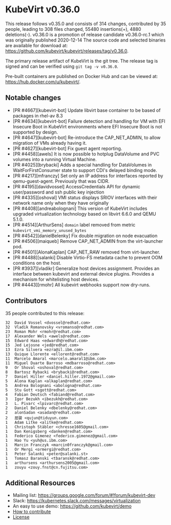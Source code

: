 KubeVirt v0.36.0
================

This release follows v0.35.0 and consists of 314 changes, contributed by 35 people, leading to 308 files changed, 55480 insertions(+), 4880 deletions(-).
v0.36.0 is a promotion of release candidate v0.36.0-rc.1 which was originally published 2020-12-14
The source code and selected binaries are available for download at: https://github.com/kubevirt/kubevirt/releases/tag/v0.36.0.

The primary release artifact of KubeVirt is the git tree. The release tag is
signed and can be verified using `git tag -v v0.36.0`.

Pre-built containers are published on Docker Hub and can be viewed at: <https://hub.docker.com/u/kubevirt/>.

Notable changes
---------------

- [PR #4667][kubevirt-bot] Update libvirt base container to be based of packages in rhel-av 8.3
- [PR #4634][kubevirt-bot] Failure detection and handling for VM with EFI Insecure Boot in KubeVirt environments where EFI Insecure Boot is not supported by design.
- [PR #4647][kubevirt-bot] Re-introduce the CAP_NET_ADMIN, to allow migration of VMs already having it.
- [PR #4627][kubevirt-bot] Fix guest agent reporting.
- [PR #4458][awels] It is now possible to hotplug DataVolume and PVC volumes into a running Virtual Machine.
- [PR #4025][brybacki] Adds a special handling for DataVolumes in WaitForFirstConsumer state to support CDI's delayed binding mode.
- [PR #4217][mfranczy] Set only an IP address for interfaces reported by qemu-guest-agent. Previously that was CIDR.
- [PR #4195][davidvossel] AccessCredentials API for dynamic user/password and ssh public key injection
- [PR #4335][oshoval] VMI status displays SRIOV interfaces with their network name only when they have originally
- [PR #4408][andreabolognani] This version of KubeVirt includes upgraded virtualization technology based on libvirt 6.6.0 and QEMU 5.1.0.
- [PR #4514][ArthurSens] `domain` label removed from metric `kubevirt_vmi_memory_unused_bytes`
- [PR #4542][danielBelenky] Fix double migration on node evacuation
- [PR #4506][maiqueb] Remove CAP_NET_ADMIN from the virt-launcher pod.
- [PR #4501][AlonaKaplan] CAP_NET_RAW removed from virt-launcher.
- [PR #4488][salanki] Disable Virtio-FS metadata cache to prevent OOM conditions on the host.
- [PR #3937][vladikr] Generalize host devices assignment. Provides an interface between kubevirt and external device plugins. Provides a mechanism for whitelisting host devices.
- [PR #4443][rmohr] All kubevirt webhooks support now dry-runs.

Contributors
------------
35 people contributed to this release:

```
32	David Vossel <dvossel@redhat.com>
32	Vladik Romanovsky <vromanso@redhat.com>
23	Roman Mohr <rmohr@redhat.com>
17	Alexander Wels <awels@redhat.com>
15	Edward Haas <edwardh@redhat.com>
15	Jed Lejosne <jed@redhat.com>
13	Ezra Silvera <ezra@il.ibm.com>
13	Quique Llorente <ellorent@redhat.com>
11	Marcelo Amaral <marcelo.amaral1@ibm.com>
11	Miguel Duarte Barroso <mdbarroso@redhat.com>
9	Or Shoval <oshoval@redhat.com>
8	Bartosz Rybacki <brybacki@redhat.com>
7	Daniel Hiller <daniel.hiller.1972@gmail.com>
5	Alona Kaplan <alkaplan@redhat.com>
5	Andrea Bolognani <abologna@redhat.com>
5	Stu Gott <sgott@redhat.com>
4	Fabian Deutsch <fabiand@redhat.com>
3	Igor Bezukh <ibezukh@redhat.com>
3	L. Pivarc <lpivarc@redhat.com>
2	Daniel Belenky <dbelenky@redhat.com>
2	alonSadan <asadan@redhat.com>
2	屈骏 <qujun@tiduyun.com>
1	Adam Litke <alitke@redhat.com>
1	Christoph Stäbler <chresse1605@gmail.com>
1	Dan Kenigsberg <danken@redhat.com>
1	Federico Gimenez <federico.gimenez@gmail.com>
1	Hao Yu <yuh@us.ibm.com>
1	Marcin Franczyk <marcin0franczyk@gmail.com>
1	Or Mergi <ormergi@redhat.com>
1	Peter Salanki <peter@salanki.st>
1	Tomasz Baranski <tbaransk@redhat.com>
1	arthursens <arthursens2005@gmail.com>
1	zouyu <zouy.fnst@cn.fujitsu.com>
```

Additional Resources
--------------------

- Mailing list: <https://groups.google.com/forum/#!forum/kubevirt-dev>
- Slack: <https://kubernetes.slack.com/messages/virtualization>
- An easy to use demo: <https://github.com/kubevirt/demo>
- [How to contribute][contributing]
- [License][license]

[contributing]: https://github.com/kubevirt/kubevirt/blob/master/CONTRIBUTING.md
[license]: https://github.com/kubevirt/kubevirt/blob/master/LICENSE

